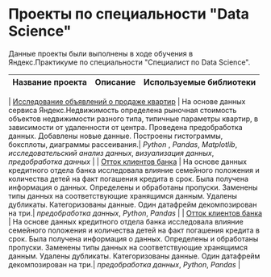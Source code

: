 # Проекты по специальности "Data Science" 
Данные проекты были выполнены в ходе обучения в Яндекс.Практикуме по специальности "Специалист по Data Science".


| Название проекта | Описание | Используемые библиотеки | 
| :---------------------- | :---------------------- | :---------------------- |

| [Исследование объявлений о продаже квартир](https://github.com/Nelochka34/Yandex_education/tree/main/sale_of_appartaments) | На основе данных сервиса Яндекс.Недвижимость определена рыночная стоимость объектов недвижимости разного типа, типичные параметры квартир, в зависимости от удаленности от центра. Проведена предобработка данных. Добавлены новые данные. Построены гистограммы, боксплоты, диаграммы рассеивания.| *Python* , *Pandas*, *Matplotlib*, *исследовательский анализ данных*, *визуализация данных*, *предобработка данных* |
| [Отток клиентов банка](https://github.com/Nelochka34/Yandex_education/tree/main/bank_clients) | На основе данных кредитного отдела банка исследовала влияние семейного положения и количества детей на факт погашения кредита в срок. Была получена информация о данных. Определены и обработаны пропуски. Заменены типы данных на соответствующие хранящимся данным. Удалены дубликаты. Категоризованы данные. Один датафрейм декомпозирован на три.| *предобработка данных*, *Python*, *Pandas* |
| [Отток клиентов банка](https://github.com/Nelochka34/Yandex_education/tree/main/bank_clients) | На основе данных кредитного отдела банка исследовала влияние семейного положения и количества детей на факт погашения кредита в срок. Была получена информация о данных. Определены и обработаны пропуски. Заменены типы данных на соответствующие хранящимся данным. Удалены дубликаты. Категоризованы данные. Один датафрейм декомпозирован на три.| *предобработка данных*, *Python*, *Pandas* |
